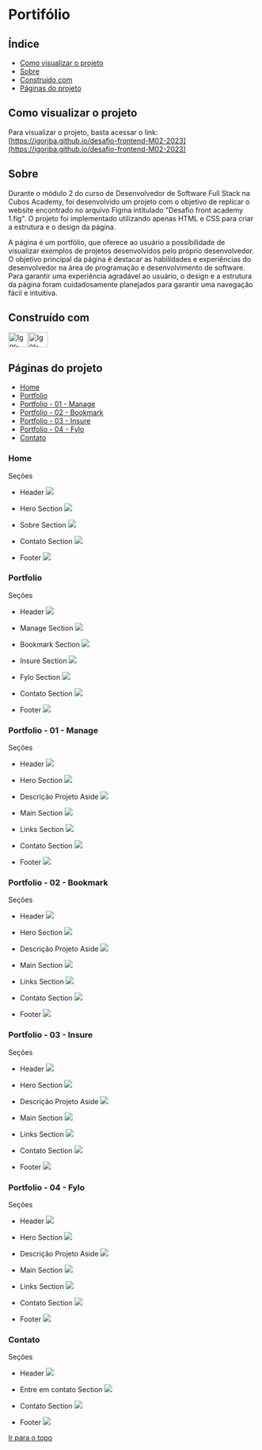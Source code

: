
# Portifólio

## Índice

- [Como visualizar o projeto](#como-visualizar-o-projeto)<!-- omit from toc -->
- [Sobre](#sobre)
- [Construído com](#construído-com)
- [Páginas do projeto](#páginas-do-projeto)

## Como visualizar o projeto

Para visualizar o projeto, basta acessar o link: [https://igorjba.github.io/desafio-frontend-M02-2023](https://igorjba.github.io/desafio-frontend-M02-2023)

## Sobre 
Durante o módulo 2 do curso de Desenvolvedor de Software Full Stack na Cubos Academy, foi desenvolvido um projeto com o objetivo de replicar o website encontrado no arquivo Figma intitulado "Desafio front academy 1.fig". O projeto foi implementado utilizando apenas HTML e CSS para criar a estrutura e o design da página.

A página é um portfólio, que oferece ao usuário a possibilidade de visualizar exemplos de projetos desenvolvidos pelo próprio desenvolvedor. O objetivo principal da página é destacar as habilidades e experiências do desenvolvedor na área de programação e desenvolvimento de software. Para garantir uma experiência agradável ao usuário, o design e a estrutura da página foram cuidadosamente planejados para garantir uma navegação fácil e intuitiva.

## Construído com

<a href="https://developer.mozilla.org/pt-BR/docs/Learn/HTML/Introduction_to_HTML/Document_and_website_structure" target="_blank"><img align="center" title="HTML" alt="Igor-HTML" height="30" width="40" src="https://cdn.jsdelivr.net/gh/devicons/devicon/icons/html5/html5-plain-wordmark.svg"></a><a href="https://developer.mozilla.org/pt-BR/docs/Web/CSS" target="_blank"><img align="center" title="CSS" alt="Igor-CSS" height="30" width="40" src="https://cdn.jsdelivr.net/gh/devicons/devicon/icons/css3/css3-plain-wordmark.svg"></a>
<br/>

## Páginas do projeto

<detail>

- [Home](#home) <!-- omit from toc -->
- [Portfolio](#portfolio)
- [Portfolio - 01 - Manage](#portfolio---01---manage)
- [Portfolio - 02 - Bookmark](#portfolio---02---bookmark)
- [Portfolio - 03 - Insure](#portfolio---03---insure)
- [Portfolio - 04 - Fylo](#portfolio---04---fylo)
- [Contato](#contato)
</detail>

### Home

Seções

- Header ![](https://i.imgur.com/Vwj9U0y.png)

- Hero Section ![](https://i.imgur.com/tjYO6R6.png)

- Sobre Section ![](https://i.imgur.com/KHPaEWW.png)

- Contato Section ![](https://i.imgur.com/e88URFi.png)

- Footer ![](https://i.imgur.com/P06m37L.png)

### Portfolio

Seções

- Header ![](https://i.imgur.com/1pDIzMz.png)

- Manage Section ![](https://i.imgur.com/jHweGIb.png)

- Bookmark Section ![](https://i.imgur.com/uTpctrq.png)

- Insure Section ![](https://i.imgur.com/BsAWB7m.png)

- Fylo Section ![](https://i.imgur.com/W9s2afk.png)

- Contato Section ![](https://i.imgur.com/e88URFi.png)

- Footer ![](https://i.imgur.com/P06m37L.png)

### Portfolio - 01 - Manage

Seções

- Header ![](https://i.imgur.com/1pDIzMz.png)

- Hero Section ![](https://i.imgur.com/JYY2lNG.png)

- Descrição Projeto Aside ![](https://i.imgur.com/uEgRim6.png)

- Main Section
  ![](https://i.imgur.com/O1JyZtK.png)

- Links Section ![](https://i.imgur.com/zGJMDOE.png)

- Contato Section ![](https://i.imgur.com/e88URFi.png)

- Footer ![](https://i.imgur.com/P06m37L.png)

### Portfolio - 02 - Bookmark

Seções

- Header ![](https://i.imgur.com/1pDIzMz.png)

- Hero Section ![](https://i.imgur.com/ag3Madi.png)

- Descrição Projeto Aside
  ![](https://i.imgur.com/JDvgptu.png)

- Main Section
  ![](https://i.imgur.com/T41K6z3.png)

- Links Section ![](https://i.imgur.com/UpCLzFL.png)

- Contato Section ![](https://i.imgur.com/e88URFi.png)

- Footer ![](https://i.imgur.com/P06m37L.png)

### Portfolio - 03 - Insure

Seções

- Header ![](https://i.imgur.com/1pDIzMz.png)

- Hero Section ![](https://i.imgur.com/yJMQ0iJ.png)

- Descrição Projeto Aside
  ![](https://i.imgur.com/zofNYva.png)

- Main Section
  ![](https://i.imgur.com/BMMJXlz.png)

- Links Section ![](https://i.imgur.com/9fYN4lI.png)

- Contato Section ![](https://i.imgur.com/e88URFi.png)

- Footer ![](https://i.imgur.com/P06m37L.png)

### Portfolio - 04 - Fylo

Seções

- Header ![](https://i.imgur.com/1pDIzMz.png)

- Hero Section ![](https://i.imgur.com/7IcYjiF.png)

- Descrição Projeto Aside
  ![](https://i.imgur.com/fKuRKYX.png)

- Main Section
  ![](https://i.imgur.com/MQC6y17.png)

- Links Section ![](https://i.imgur.com/3WGHl8V.png)

- Contato Section ![](https://i.imgur.com/e88URFi.png)

- Footer ![](https://i.imgur.com/P06m37L.png)

### Contato

Seções

- Header ![](https://i.imgur.com/ubDorki.png)

- Entre em contato Section ![](https://i.imgur.com/4GLs5Iw.png)

- Contato Section ![](https://i.imgur.com/VvO2m7w.png)

- Footer ![](https://i.imgur.com/P06m37L.png)


[Ir para o topo](#desafio--front-end---módulo-2)

[def]: #home